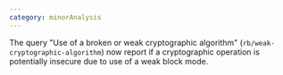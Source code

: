 ```yaml
---
category: minorAnalysis
---
```

The query "Use of a broken or weak cryptographic algorithm" (`rb/weak-cryptographic-algorithm`) now report if a cryptographic operation is potentially insecure due to use of a weak block mode.
